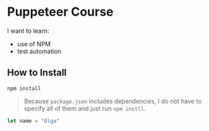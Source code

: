 # Puppeteer Course

I want to learn:

- use of NPM
- test automation

## How to Install

```shell
npm install
```

> Because `package.json` includes dependencies, I do not have to specify all of them and just run `npm instll`.

```javascript
let name = "Olga"
```

